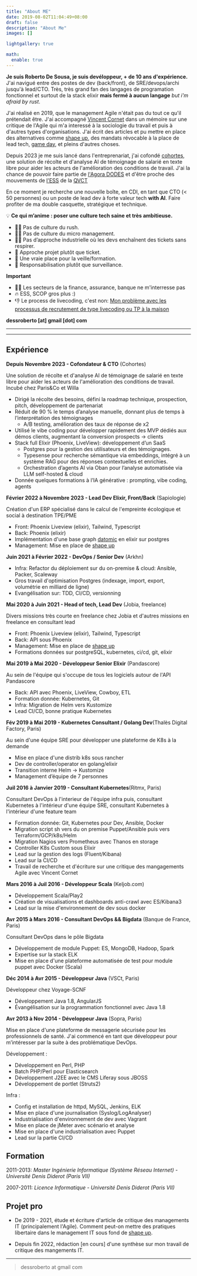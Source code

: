 ```yaml
---
title: "About ME"
date: 2019-08-02T11:04:49+08:00
draft: false
description: "About Me"
images: []

lightgallery: true

math:
  enable: true
---
```


**Je suis Roberto De Sousa, je suis devéloppeur, + de 10 ans d'expérience.** J'ai navigué entre des postes de dev (back/front), de SRE/devops/archi jusqu'à lead/CTO. Très, très grand fan des langages de programation fonctionnel et surtout de la stack elixir **mais fermé à aucun langage** *but i'm afraid by rust*.

J'ai réalisé en 2019, que le management Agile n'était pas du tout ce qu'il prétendait être. J'ai accompagné [Vincent Cornet](https://www.linkedin.com/in/vincent-cornet-030ab387/) dans un mémoire sur une critique de l'Agile qui m'a interessé à la sociologie du travail et puis à d'autres types d'organisations. J'ai écrit des articles et pu mettre en place des alternatives comme [shape up](https://basecamp.com/shapeup/shape-up.pdf), des mandats révocable à la place de lead tech, [game day](https://medium.com/paris-chaos-engineering-community/un-gameday-dans-ma-team-un-besoin-de-transmettre-du-savoir-faire-42682477943e), et pleins d'autres choses.

Depuis 2023 je me suis lancé dans l'entreprenariat, j'ai cofondé [cohortes](https://www.cohortes.co/), une solution de récolte et d'analyse AI de témoignage de salarié en texte libre pour aider les acteurs de l'amélioration des conditions de travail. J'ai la chance de pouvoir faire partie de [l'Agora DODES](https://agora-dodes.fr/) et d'être proche des mouvements de [l'ESS](https://www.ess-france.org/) de la [QVCT](https://www.anact.fr/qualite-de-vie-et-des-conditions-de-travail)

En ce moment je recherche une nouvelle boîte, en CDI, en tant que CTO (< 50 personnes) ou un poste de lead dev à forte valeur tech **with AI**. Faire profiter de ma double casquette, stratégique et technique.

💡 **Ce qui m’anime : poser une culture tech saine et très ambitieuse.**
- 🙅‍♂️ Pas de culture du rush.
- 🙅‍♂️ Pas de culture du micro management.
- 🙅‍♂️ Pas d’approche industrielle où les devs enchaînent des tickets sans respirer.
- 🚀 Approche projet plutôt que ticket.
- 🚀 Une vraie place pour la veille/formation.
- 🚀 Responsabilisation plutôt que surveillance.

**Important**

- 🙅‍♂️ Les secteurs de la finance, assurance, banque ne m'interresse pas
- 🔥 ESS, SCOP gros plus :)
- 👎 Le process de livecoding, c'est non: <a href="/recrutement/">Mon problème avec les processus de recrutement de type livecoding ou TP à la maison</a>

**dessroberto [at] gmail [dot] com**

---
----

Expérience
--------------------

**Depuis Novembre 2023 - Cofondateur & CTO** (Cohortes)

Une solution de récolte et d'analyse AI de témoignage de salarié en texte libre pour aider les acteurs de l'amélioration des conditions de travail. Incubé chez Paris&Co et Willa

+ Dirigé la récolte des besoins, défini la roadmap technique, prospection, pitch, développement de partenariat
+ Réduit de 90 % le temps d’analyse manuelle, donnant plus de temps à l’interprétation des témoignages
  - A/B testing, amélioration des taux de réponse de x2
+ Utilisé le vibe coding pour développer rapidement des MVP dédiés aux démos clients, augmentant la conversion prospects → clients
+ Stack full Elixir (Phoenix, LiveView): développement d’un SaaS
  - Postgres pour la gestion des utilisateurs et des témoignages.
  - Typesense pour recherche sémantique via embeddings, intégré à un système RAG pour des réponses contextuelles et enrichies.
  - Orchestration d’agents AI via Oban pour l’analyse automatisée via LLM self-hosted & cloud
+ Donnée quelques formations à l’IA générative : prompting, vibe coding, agents

**Février 2022 à Novembre 2023 - Lead Dev Elixir, Front/Back** (Sapiologie)

Création d'un ERP spécialisé dans le calcul de l'empreinte écologique et social à destination TPE/PME

+ Front: Phoenix Liveview (elixir), Tailwind, Typescript
+ Back: Phoenix (elixir)
+ Implémentation d'une base graph [datomic](https://www.datomic.com/) en elixir sur postgres
+ Management: Mise en place de [shape up](https://basecamp.com/shapeup)

**Juin 2021 à Février 2022 - DevOps / Senior Dev** (Arkhn)

+ Infra: Refactor du déploiement sur du on-premise & cloud: Ansible, Packer, Scaleway
+ Gros travail d'optimisation Postgres (indexage, import, export, volumétrie en milliard de ligne)
+ Evangélisation sur: TDD, CI/CD, versionning 

**Mai 2020 à Juin 2021 - Head of tech, Lead Dev** (Jobia, freelance)

Divers missions très courte en freelance chez Jobia et d'autres missions en freelance en consultant lead

+ Front: Phoenix Liveview (elixir), Tailwind, Typescript
+ Back: API sous Phoenix
+ Management: Mise en place de [shape up](https://basecamp.com/shapeup)
+ Formations données sur postgreSQL, kubernetes, ci/cd, git, elixir

**Mai 2019 à Mai 2020 - Développeur Senior Elixir** (Pandascore)

Au sein de l'équipe qui s'occupe de tous les logiciels autour de l'API Pandascore

+ Back: API avec Phoenix, LiveView, Cowboy, ETL
+ Formation donnée: Kubernetes, Git
+ Infra: Migration de Helm vers Kustomize
+ Lead CI/CD, bonne pratique Kubernetes

**Fév 2019 à Mai 2019 - Kubernetes Consultant / Golang Dev**(Thalès Digital Factory, Paris)

Au sein d'une équipe SRE pour développer une plateforme de K8s à la demande

+ Mise en place d'une distrib k8s sous rancher
+ Dev de controller/operator en golang/elixir
+ Transition interne Helm -> Kustomize
+ Management d’équipe de 7 personnes

**Juil 2016 à Janvier 2019 - Consultant Kubernetes**(Ritmx, Paris)

Consultant DevOps à l'interieur de l'équipe infra puis,
consultant Kubernetes à l'intérieur d'une équipe SRE,
consultant Kubernetes à l'intérieur d'une feature team

+ Formation donnée: Git, Kubernetes pour Dev, Ansible, Docker
+ Migration script sh vers du on premise Puppet/Ansible puis vers Terraform/GCP/k8s/Helm
+ Migration Nagios vers Prometheus avec Thanos en storage
+ Controller K8s Custom sous Elixir
+ Lead sur la gestion des logs (Fluent/Kibana)
+ Lead sur la CI/CD
+ Travail de recherche et d'écriture sur une critique des mangagements Agile avec Vincent Cornet

**Mars 2016 à Juil 2016 - Développeur Scala** (Keljob.com)

+ Développement Scala/Play2
+ Création de visualisations et dashboards anti-crawl avec ES/Kibana3
+ Lead sur la mise d'environnement de dev sous docker

**Avr 2015 à Mars 2016 - Consultant DevOps && Bigdata** (Banque de France, Paris)

Consultant DevOps dans le pôle Bigdata

+ Développement de module Puppet: ES, MongoDB, Hadoop, Spark
+ Expertise sur la stack ELK
+ Mise en place d'une plateforme automatisée de test pour module puppet avec Docker (Scala)

**Déc 2014 à Avr 2015 - Développeur Java** (VSCt, Paris)

Développeur chez Voyage-SCNF

+ Développement Java 1.8, AngularJS
+ Évangélisation sur la programmation fonctionnel avec Java 1.8

**Avr 2013 à Nov 2014 - Développeur Java** (Sopra, Paris)

Mise en place d'une plateforme de messagerie sécurisée pour les professionnels de santé. J'ai commencé en tant que développeur pour m’intéresser par la suite à des problématique DevOps.

Développement :

- Développement en Perl, PHP
- Batch PHP/Perl pour Elasticsearch
- Développement J2EE avec le CMS Liferay sous JBOSS
- Développement de portlet (Struts2)

Infra :

- Config et installation de httpd, MySQL, Jenkins, ELK
- Mise en place d'une journalisation (Syslog/LogAnalyser)
- Industrialisation d'environnement de dev avec Vagrant
- Mise en place de jMeter avec scénario et analyse
- Mise en place d'une industrialisation avec Puppet
- Lead sur la partie CI/CD

Formation
---------

2011-2013: *Master Ingénierie Informatique (Système Réseau Internet) - Université Denis Diderot (Paris VII)*

2007-2011: *Licence Informatique - Université Denis Diderot (Paris VII)*

Projet pro
---------

- De 2019 - 2021, étude et écriture d'article de critique des managements IT (principalement l'Agile). Comment peut-on mettre des pratiques libertaire dans le management IT sous fond de [shape up](https://basecamp.com/shapeup).

- Depuis fin 2022, rédaction [en cours] d'une synthèse sur mon travail de critique des mangements IT.

----

> dessroberto at gmail com
